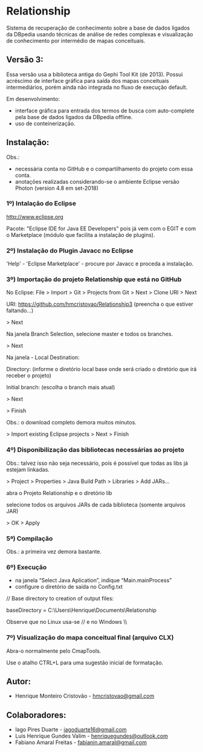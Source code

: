 # Relationship 

Sistema de recuperação de conhecimento sobre a base de dados ligados da DBpedia usando técnicas de análise de redes complexas e visualização de conhecimento por intermédio de mapas conceituais.

## Versão 3:

Essa versão usa a biblioteca antiga do Gephi Tool Kit (de 2013). 
Possui acréscimo de interface gráfica para saída dos mapas conceituais intermediários, porém ainda não integrada no fluxo de execução default. 

Em desenvolvimento:
* interface gráfica para entrada dos termos de busca com auto-complete pela base de dados ligados da DBpedia offline.
* uso de conteinerização.

## Instalação:

Obs.: 
* necessária conta no GitHub e o compartilhamento do projeto com essa conta.
* anotações realizadas considerando-se o ambiente Eclipse versão Photon (version 4.8 em set-2018)

### 1º) Intalação do Eclipse
http://www.eclipse.org

Pacote: "Eclipse IDE for Java EE Developers" pois já vem com o EGIT e com o Marketplace (módulo que facilita a instalação de plugins).

### 2º) Instalação do Plugin Javacc no Eclipse
'Help' - 'Eclipse Marketplace' - procure por Javacc e proceda a instalação.

### 3º) Importação do projeto Relationship que está no GitHub
No Eclipse: File > Import > Git > Projects from Git > Next > Clone URI > Next

URI: https://github.com/hmcristovao/Relationship3
(preencha o que estiver faltando...)

\> Next 

Na janela Branch Selection, selecione master e todos os branches.

\> Next

Na janela - Local Destination: 

Directory: (informe o diretório local base onde será criado o diretório que irá receber o projeto)

Initial branch: (escolha o branch mais atual)

\> Next

\> Finish

Obs.: o download completo demora muitos minutos.

\> Import existing Eclipse projects > Next > Finish

### 4º) Disponibilização das bibliotecas necessárias ao projeto
Obs.: talvez isso não seja necessário, pois é possível que todas as libs já estejam linkadas.

\> Project > Properties > Java Build Path > Libraries > Add JARs…

abra o Projeto Relationship e o diretório lib

selecione todos os arquivos JARs de cada biblioteca (somente arquivos JAR)

\> OK > Apply

### 5ª) Compilação 
Obs.: a primeira vez demora bastante.

### 6º) Execução
* na janela “Select Java Aplication”, indique “Main.mainProcess”
* configure o diretório de saída no Config.txt

// Base directory to creation of output files:

baseDirectory = C:\\Users\\Henrique\\Documents\\Relationship

Observe que no Linux usa-se // e no Windows \\\

### 7º) Visualização do mapa conceitual final (arquivo CLX)
Abra-o normalmente pelo CmapTools.

Use o atalho CTRL+L para uma sugestão inicial de formatação.

## Autor:

* Henrique Monteiro Cristovão - hmcristovao@gmail.com

## Colaboradores:

* Iago Pires Duarte - iagoduarte16@gmail.com 
* Luis Henrique Gundes Valim - henriquegundes@outlook.com 
* Fabiano Amaral Freitas - fabianin.amaral@gmail.com 

